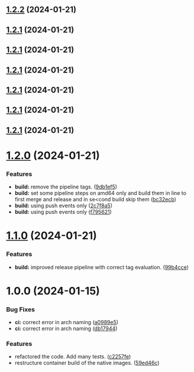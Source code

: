 ## [1.2.2](https://github.com/macstab/flash-duplicate-finder/compare/1.2.1...1.2.2) (2024-01-21)

## [1.2.1](https://github.com/macstab/flash-duplicate-finder/compare/1.2.0...1.2.1) (2024-01-21)

## [1.2.1](https://github.com/macstab/flash-duplicate-finder/compare/1.2.0...1.2.1) (2024-01-21)

## [1.2.1](https://github.com/macstab/flash-duplicate-finder/compare/1.2.0...1.2.1) (2024-01-21)

## [1.2.1](https://github.com/macstab/flash-duplicate-finder/compare/1.2.0...1.2.1) (2024-01-21)

## [1.2.1](https://github.com/macstab/flash-duplicate-finder/compare/1.2.0...1.2.1) (2024-01-21)

## [1.2.1](https://github.com/macstab/flash-duplicate-finder/compare/1.2.0...1.2.1) (2024-01-21)

# [1.2.0](https://github.com/macstab/flash-duplicate-finder/compare/1.1.0...1.2.0) (2024-01-21)


### Features

* **build:** remove the pipeline tags. ([9db1ef5](https://github.com/macstab/flash-duplicate-finder/commit/9db1ef590ecd33d29dd67937e543e54518c73700))
* **build:** set some pipeline steps on amd64 only and build them in line to first merge and release and in se<cond build skip them ([bc32ecb](https://github.com/macstab/flash-duplicate-finder/commit/bc32ecbf011109951e240cc18b164ff346ff40ff))
* **build:** using push events only ([2c7f8a5](https://github.com/macstab/flash-duplicate-finder/commit/2c7f8a5fce81b696d52e5a1cbc6e290b09897b04))
* **build:** using push events only ([f795621](https://github.com/macstab/flash-duplicate-finder/commit/f7956210422a6b8c50341f37c278a58ced6c039f))

# [1.1.0](https://github.com/macstab/flash-duplicate-finder/compare/v1.0.0...1.1.0) (2024-01-21)


### Features

* **build:** improved release pipeline with correct tag evaluation. ([99b4cce](https://github.com/macstab/flash-duplicate-finder/commit/99b4ccecd959cf1ce6616d43296fced32db8592b))

# 1.0.0 (2024-01-15)


### Bug Fixes

* **ci:** correct error in arch naming ([a0989e5](https://github.com/macstab/flash-duplicate-finder/commit/a0989e569152afed42d23e3e9be25e40537a1701))
* **ci:** correct error in arch naming ([db17944](https://github.com/macstab/flash-duplicate-finder/commit/db17944c74625bf69d632c9c5d91e4a402c29d0e))


### Features

* refactored the code. Add many tests. ([c2257fe](https://github.com/macstab/flash-duplicate-finder/commit/c2257fea711a52a730118a8a91628b7cf566fa63))
* restructure container build of the native images. ([59ed46c](https://github.com/macstab/flash-duplicate-finder/commit/59ed46c4eb1e5793907bba24fc32140fa5178ed1))
